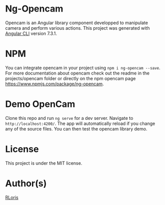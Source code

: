 # Ng-Opencam

Opencam is an Angular library component developped to manipulate camera and perform various actions.
This project was generated with [Angular CLI](https://github.com/angular/angular-cli) version 7.3.1.

# NPM

You can integrate opencam in your project using `npm i ng-opencam --save`. For more documentation about opencam check out the readme in the projects/opencam folder or directly on the npm opencam page https://www.npmjs.com/package/ng-opencam.

# Demo OpenCam

Clone this repo and run `ng serve` for a dev server. Navigate to `http://localhost:4200/`. The app will automatically reload if you change any of the source files. You can then test the opencam library demo.

# License

This project is under the MIT license.

# Author(s)

[RLoris](https://github.com/RLoris)
